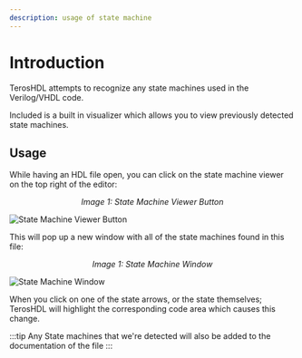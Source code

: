 ```yaml
---
description: usage of state machine 
---
```


# Introduction
TerosHDL attempts to recognize any state machines used in the Verilog/VHDL code.

Included is a built in visualizer which allows you to view previously detected state machines.

## Usage
While having an HDL file open, you can click on the state machine viewer on the top right of the editor:

<p align="center">
<i>Image 1: State Machine Viewer Button </i>

![State Machine Viewer Button](/img/state_machine_viewer/sm-button.png) 
</p>

This will pop up a new window with all of the state machines found in this file:

<p align="center">
<i>Image 1: State Machine Window </i>

![State Machine Window](/img/state_machine_viewer/sm-window.png) 
</p>


When you click on one of the state arrows, or the state themselves; TerosHDL will highlight the corresponding code area which causes this change.


:::tip
Any State machines that we're detected will also be added to the documentation of the file
:::



